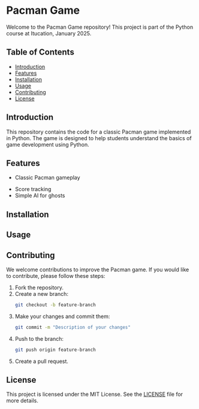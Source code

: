 # Pacman Game

Welcome to the Pacman Game repository! This project is part of the Python course at Itucation, January 2025.

## Table of Contents
- [Introduction](#introduction)
- [Features](#features)
- [Installation](#installation)
- [Usage](#usage)
- [Contributing](#contributing)
- [License](#license)

## Introduction
This repository contains the code for a classic Pacman game implemented in Python. The game is designed to help students understand the basics of game development using Python.

## Features
- Classic Pacman gameplay
<!--- Multiple levels-->
- Score tracking
- Simple AI for ghosts

## Installation
<!--To run the Pacman game, you need to have Python installed on your system. Follow the steps below to set up the project:

1. Clone the repository:
    ```bash
    git clone https://github.com/yourusername/pacman-game.git
    ```
2. Navigate to the project directory:
    ```bash
    cd pacman-game
    ```
3. Install the required dependencies:
    ```bash
    pip install -r requirements.txt
    ```-->

## Usage
<!--To start the game, run the following command:
```bash
python pacman.py
```-->

## Contributing
We welcome contributions to improve the Pacman game. If you would like to contribute, please follow these steps:

1. Fork the repository.
2. Create a new branch:
    ```bash
    git checkout -b feature-branch
    ```
3. Make your changes and commit them:
    ```bash
    git commit -m "Description of your changes"
    ```
4. Push to the branch:
    ```bash
    git push origin feature-branch
    ```
5. Create a pull request.

## License
This project is licensed under the MIT License. See the [LICENSE](LICENSE) file for more details.